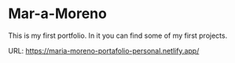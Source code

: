 # Mar-a-Moreno

This is my first portfolio. In it you can find some of my first projects.

URL: https://maria-moreno-portafolio-personal.netlify.app/

